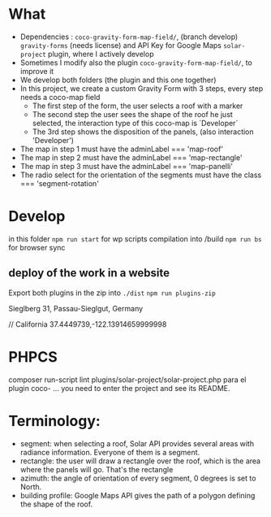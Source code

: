 # What 

- Dependencies : 
  `coco-gravity-form-map-field/`, (branch develop)
  `gravity-forms` (needs license) and API Key for Google Maps
  `solar-project` plugin, where I actively develop
- Sometimes I modify also the plugin `coco-gravity-form-map-field/`, to improve it  
- We develop both folders (the plugin and this one together)
- In this project, we create a custom Gravity Form with 3 steps, every step needs a coco-map field
  - The first step of the form, the user selects a roof with a marker
  - The second step the user sees the shape of the roof he just selected, the interaction type of this coco-map is ´Developer´
  - The 3rd step shows the disposition of the panels, (also interaction 'Developer')
- The map in step 1 must have the adminLabel === 'map-roof'
- The map in step 2 must have the adminLabel === 'map-rectangle'
- The map in step 3 must have the adminLabel === 'map-panelli'
- The radio select for the orientation of the segments must have the class === 'segment-rotation'

# Develop

  in this folder
  `npm run start` for wp scripts compilation into /build
  `npm run bs` for browser sync

## deploy of the work in a website

Export both plugins in the zip into `./dist`
`npm run plugins-zip`

  Sieglberg 31, Passau-Sieglgut, Germany

// California
37.4449739,-122.13914659999998

# PHPCS

composer run-script lint plugins/solar-project/solar-project.php
para el plugin coco- ... you need to enter the project and see its README.


# Terminology:

- segment: when selecting a roof, Solar API provides several areas with radiance information. Everyone of them is a segment.
- rectangle: the user will draw a rectangle over the roof, which is the area where the panels will go. That's the rectangle
- azimuth: the angle of orientation of every segment, 0 degrees is set to North.
- building profile: Google Maps API gives the path of a polygon defining the shape of the roof.